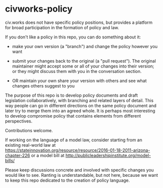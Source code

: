 # civworks-policy

civ.works does not have specific policy positions, but provides a platform for broad participation in the formation of policy and law.

If you don't like a policy in this repo, you can do something about it:

   - make your own version (a "branch") and change the policy however you want
   
   - submit your changes back to the original (a "pull request").  The original maintainer might accept some or all of your changes into their version; or they might discuss them with you in the conversation section.
   
   - OR maintain your own share your version with others and see what changes others suggest to you
   
The purpose of this repo is to develop policy documents and draft legislation collaboratively, with branching and related layers of detail.  This way people can go in different directions on the same policy document and later try to merge them into an agreed whole.  It is perhaps most interesting to develop compromise policy that contains elements from different perspectives.

Contributions welcome.

If working on the language of a model law, consider starting from an existing real-world law at https://stateinnovation.org/resource/resource/2016-01-18-2011-arizona-chapter-226 or a model bill at http://publicleadershipinstitute.org/model-bills/

Please keep discussions concrete and involved with specific changes you would like to see.  Ranting is understandable, but not here, because we want to keep this repo dedicated to the creation of policy language.
